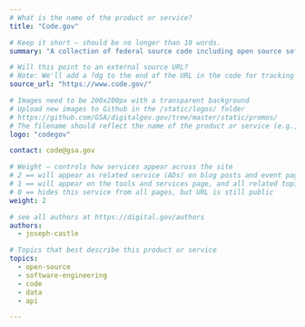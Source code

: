 ```yaml
---
# What is the name of the product or service?
title: "Code.gov"

# Keep it short — should be no longer than 10 words.
summary: "A collection of federal source code including open source software."

# Will this point to an external source URL?
# Note: We'll add a ?dg to the end of the URL in the code for tracking purposes
source_url: "https://www.code.gov/"

# Images need to be 200x200px with a transparent background
# Upload new images to Github in the /static/logos/ folder
# https://github.com/GSA/digitalgov.gov/tree/master/static/promos/
# The filename should reflect the name of the product or service (e.g., challenge-gov.png)
logo: "codegov"

contact: code@gsa.gov

# Weight — controls how services appear across the site
# 2 == will appear as related service (ADs) on blog posts and event pages
# 1 == will appear on the tools and services page, and all related topic pages
# 0 == hides this service from all pages, but URL is still public
weight: 2

# see all authors at https://digital.gov/authors
authors:
  - joseph-castle

# Topics that best describe this product or service
topics:
  - open-source
  - software-engineering
  - code
  - data
  - api

---
```

